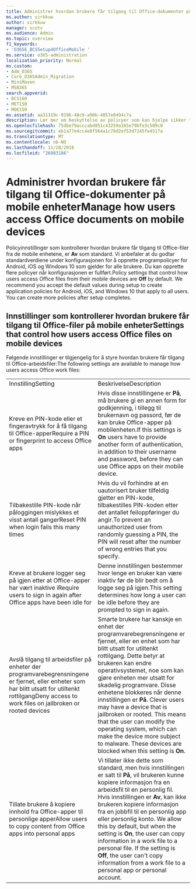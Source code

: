 ```yaml
---
title: Administrer hvordan brukere får tilgang til Office-dokumenter på mobile enheter
ms.author: sirkkuw
author: sirkkuw
manager: scotv
ms.audience: Admin
ms.topic: overview
f1_keywords:
- 'O365E_BCSSetup4OfficeMobile '
ms.service: o365-administration
localization_priority: Normal
ms.custom:
- Adm_O365
- Core_O365Admin_Migration
- MiniMaven
- MSB365
search.appverid:
- BCS160
- MET150
- MOE150
ms.assetid: aa31319c-9196-48c9-a90b-4057e0494c7a
description: Lær mer om beskyttelse av policyer som kan hjelpe sikker tilgang til Office-programmer fra mobile enheter.
ms.openlocfilehash: 75dbe79acccabd851c43259a165e79bfe3c509c0
ms.sourcegitcommit: eb1a77e4cc4e8f564a1c78d2ef53d7245fe4517a
ms.translationtype: MT
ms.contentlocale: nb-NO
ms.lasthandoff: 11/28/2018
ms.locfileid: "26983186"
---
```

# <a name="manage-how-users-access-office-documents-on-mobile-devices"></a><span data-ttu-id="c0c10-103">Administrer hvordan brukere får tilgang til Office-dokumenter på mobile enheter</span><span class="sxs-lookup"><span data-stu-id="c0c10-103">Manage how users access Office documents on mobile devices</span></span>

 <span data-ttu-id="c0c10-p101">Policyinnstillinger som kontrollerer hvordan brukere får tilgang til Office-filer fra de mobile enhetene, er **Av** som standard. Vi anbefaler at du godtar standardverdiene under konfigurasjonen for å opprette programpolicyer for Android, iOS og Windows 10 som gjelder for alle brukere. Du kan opprette flere policyer når konfigurasjonen er fullført.</span><span class="sxs-lookup"><span data-stu-id="c0c10-p101">Policy settings that control how users access Office files from their mobile devices are **Off** by default. We recommend you accept the default values during setup to create application policies for Android, iOS, and Windows 10 that apply to all users. You can create more policies after setup completes.</span></span> 
  
## <a name="settings-that-control-how-users-access-office-files-on-mobile-devices"></a><span data-ttu-id="c0c10-107">Innstillinger som kontrollerer hvordan brukere får tilgang til Office-filer på mobile enheter</span><span class="sxs-lookup"><span data-stu-id="c0c10-107">Settings that control how users access Office files on mobile devices</span></span>

<span data-ttu-id="c0c10-108">Følgende innstillinger er tilgjengelig for å styre hvordan brukere får tilgang til Office-arbeidsfiler:</span><span class="sxs-lookup"><span data-stu-id="c0c10-108">The following settings are available to manage how users access Office work files:</span></span>
  
|||
|:-----|:-----|
|<span data-ttu-id="c0c10-109">Innstilling</span><span class="sxs-lookup"><span data-stu-id="c0c10-109">Setting</span></span>  <br/> |<span data-ttu-id="c0c10-110">Beskrivelse</span><span class="sxs-lookup"><span data-stu-id="c0c10-110">Description</span></span>  <br/> |
|<span data-ttu-id="c0c10-111">Kreve en PIN-kode eller et fingeravtrykk for å få tilgang til Office-apper</span><span class="sxs-lookup"><span data-stu-id="c0c10-111">Require a PIN or fingerprint to access Office apps</span></span>  <br/> |<span data-ttu-id="c0c10-112">Hvis disse innstillingene er **På**, må brukere gi en annen form for godkjenning, i tillegg til brukernavn og passord, før de kan bruke Office-apper på mobilenheten.</span><span class="sxs-lookup"><span data-stu-id="c0c10-112">If this settings is **On** users have to provide another form of authentication, in addition to their username and password, before they can use Office apps on their mobile device.</span></span>  <br/> |
|<span data-ttu-id="c0c10-113">Tilbakestille PIN-kode når påloggingen mislykkes et visst antall ganger</span><span class="sxs-lookup"><span data-stu-id="c0c10-113">Reset PIN when login fails this many times</span></span>  <br/> |<span data-ttu-id="c0c10-114">Hvis du vil forhindre at en uautorisert bruker tilfeldig gjetter en PIN-kode, tilbakestilles PIN-koden etter det antallet feiloppføringer du angir.</span><span class="sxs-lookup"><span data-stu-id="c0c10-114">To prevent an unauthorized user from randomly guessing a PIN, the PIN will reset after the number of wrong entries that you specify.</span></span>  <br/> |
|<span data-ttu-id="c0c10-115">Kreve at brukere logger seg på igjen etter at Office-apper har vært inaktive i</span><span class="sxs-lookup"><span data-stu-id="c0c10-115">Require users to sign in again after Office apps have been idle for</span></span>  <br/> |<span data-ttu-id="c0c10-116">Denne innstillingen bestemmer hvor lenge en bruker kan være inaktiv før de blir bedt om å logge seg på igjen.</span><span class="sxs-lookup"><span data-stu-id="c0c10-116">This setting determines how long a user can be idle before they are prompted to sign in again.</span></span>  <br/> |
|<span data-ttu-id="c0c10-117">Avslå tilgang til arbeidsfiler på enheter der programvarebegrensningene er fjernet, eller enheter som har blitt utsatt for utiltenkt rottilgang</span><span class="sxs-lookup"><span data-stu-id="c0c10-117">Deny access to work files on jailbroken or rooted devices</span></span>  <br/> |<span data-ttu-id="c0c10-p102">Smarte brukere har kanskje en enhet der programvarebegrensningene er fjernet, eller en enhet som har blitt utsatt for utiltenkt rottilgang. Dette betyr at brukeren kan endre operativsystemet, noe som kan gjøre enheten mer utsatt for skadelig programvare. Disse enhetene blokkeres når denne innstillingen er **På**.  </span><span class="sxs-lookup"><span data-stu-id="c0c10-p102">Clever users may have a device that is jailbroken or rooted. This means that the user can modify the operating system, which can make the device more subject to malware. These devices are blocked when this setting is **On**.  </span></span><br/> |
|<span data-ttu-id="c0c10-121">Tillate brukere å kopiere innhold fra Office-apper til personlige apper</span><span class="sxs-lookup"><span data-stu-id="c0c10-121">Allow users to copy content from Office apps into personal apps</span></span>  <br/> |<span data-ttu-id="c0c10-p103">Vi tillater ikke dette som standard, men hvis innstillingen er satt til **På**, vil brukeren kunne kopiere informasjon fra en arbeidsfil til en personlig fil. Hvis innstillingen er **Av**, kan ikke brukeren kopiere informasjon fra en jobbfil til en personlig app eller personlig konto.  </span><span class="sxs-lookup"><span data-stu-id="c0c10-p103">We allow this by default, but when the setting is **On**, the user can copy information in a work file to a personal file. If the setting is **Off**, the user can't copy information from a work file to a personal app or personal account.  </span></span><br/> |
   

